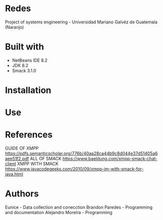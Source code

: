 # Redes
Project of systems engineering - Universidad Mariano Galvéz de Guatemala (Naranjo)

# Built with
- NetBeans IDE 8.2
- JDK 8.2
- Smack 3.1.0

# Installation



# Use



# References
GUIDE OF XMPP
https://pdfs.semanticscholar.org/776b/40aa28ca44b9c8d044e37d51405a6aee51f2.pdf
ALL OF SMACK
https://www.baeldung.com/xmpp-smack-chat-client
XMPP WITH SMACK
https://www.javacodegeeks.com/2010/09/xmpp-im-with-smack-for-java.html

# Authors
Eunice - Data collection and conecction
Brandon Paredes - Programming and documentation
Alejandro Moreira - Programming 
